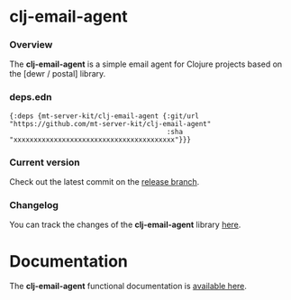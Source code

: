 
# clj-email-agent

### Overview

The <strong>clj-email-agent</strong> is a simple email agent for Clojure projects based on the [dewr / postal] library.

### deps.edn

```
{:deps {mt-server-kit/clj-email-agent {:git/url "https://github.com/mt-server-kit/clj-email-agent"
                                       :sha     "xxxxxxxxxxxxxxxxxxxxxxxxxxxxxxxxxxxxxxxx"}}}
```

### Current version

Check out the latest commit on the [release branch](https://github.com/mt-server-kit/clj-email-agent/tree/release).

### Changelog

You can track the changes of the <strong>clj-email-agent</strong> library [here](CHANGES.md).

# Documentation

The <strong>clj-email-agent</strong> functional documentation is [available here](https://mt-server-kit.github.io/clj-email-agent).
